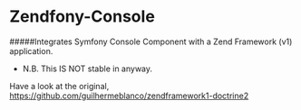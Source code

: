 # Zendfony-Console #
#####Integrates Symfony Console Component with a Zend Framework (v1) application.

- N.B. This IS NOT stable in anyway.  


Have a look at the original, <https://github.com/guilhermeblanco/zendframework1-doctrine2>
